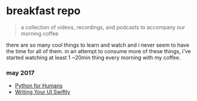 # breakfast repo
> a collection of videos, recordings, and podcasts to accompany our morning coffee

there are so many cool things to learn and watch and i never seem to have the time for all of them. in an attempt to consume more of these things, i've started watching at least 1 ~20min thing every morning with my coffee.

### may 2017

- [Python for Humans](https://www.youtube.com/watch?v=uqIx4VRIuwM)
- [Writing Your UI Swiftly](https://news.realm.io/news/sommer-panage-writing-your-ui-swiftly/)
